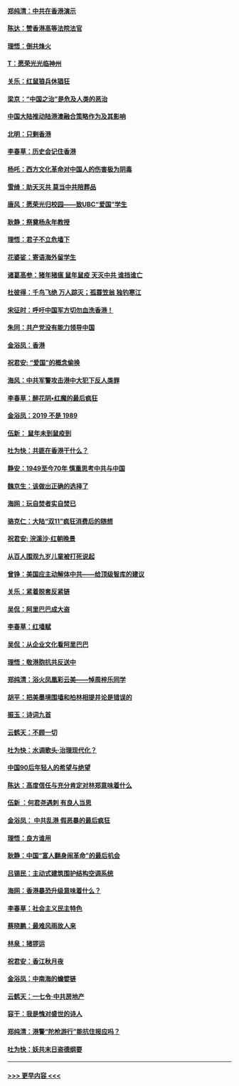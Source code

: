 #### [郑纯清：中共在香港演示](../pages/nsc993/n11670539.md?t=11220322) 
#### [陈达：赞香港高等法院法官](../pages/nsc993/n11669542.md?t=11220322) 
#### [理悟：倒共烽火](../pages/nsc993/n11668844.md?t=11220322) 
#### [T：愿荣光光临神州](../pages/nsc993/n11668421.md?t=11220322) 
#### [关乐：红鼠狼兵休猖狂](../pages/nsc993/n11668378.md?t=11220322) 
#### [梁京：“中国之治”是危及人类的恶治](../pages/nsc993/n11668328.md?t=11220322) 
#### [中国大陆推动陆港澳融合策略作为及其影响](../pages/nsc993/n11668157.md?t=11220322) 
#### [北明：只剩香港](../pages/nsc993/n11668002.md?t=11220322) 
#### [李春草：历史会记住香港](../pages/nsc993/n11667927.md?t=11220322) 
#### [杨吒：西方文化革命对中国人的伤害极为阴毒](../pages/nsc993/n11664521.md?t=11220322) 
#### [雪绮：助天灭共 莫当中共陪葬品](../pages/nsc993/n11662650.md?t=11220322) 
#### [唐风：愿荣光归校园——致UBC“爱国”学生](../pages/nsc993/n11662194.md?t=11220322) 
#### [耿静：祭奠杨永年教授](../pages/nsc993/n11662514.md?t=11220322) 
#### [理悟：君子不立危墙下](../pages/nsc993/n11662172.md?t=11220322) 
#### [花婆娑：寄语海外留学生](../pages/nsc993/n11662121.md?t=11220322) 
#### [诸葛高参：猪年猪瘟 鼠年鼠疫 天灭中共 谁挡谁亡](../pages/nsc993/n11661980.md?t=11220322) 
#### [杜彼得：千鸟飞绝 万人踪灭；孤蓑笠翁 独钓寒江](../pages/nsc993/n11661170.md?t=11220322) 
#### [宋征时：呼吁中国军方切勿血洗香港！](../pages/nsc993/n11415318.md?t=11220322) 
#### [朱同：共产党没有能力领导中国](../pages/nsc993/n11660421.md?t=11220322) 
#### [金浴凤：香港](../pages/nsc993/n11660419.md?t=11220322) 
#### [祝君安: “爱国”的概念偷换](../pages/nsc993/n11659706.md?t=11220322) 
#### [海风：中共军警攻击港中大犯下反人类罪](../pages/nsc993/n11659632.md?t=11220322) 
#### [李春草：醉花阴•红魔的最后疯狂](../pages/nsc993/n11659287.md?t=11220322) 
#### [金浴凤：2019 不是 1989](../pages/nsc993/n11657663.md?t=11220322) 
#### [伍新： 鼠年未到鼠疫到](../pages/nsc993/n11655098.md?t=11220322) 
#### [吐为快：共匪在香港干什么？](../pages/nsc993/n11654891.md?t=11220322) 
#### [静安：1949至今70年 慎重思考中共与中国](../pages/nsc993/n11651244.md?t=11220322) 
#### [魏京生：该做出正确的选择了](../pages/nsc993/n11653084.md?t=11220322) 
#### [海网：玩自焚者实自焚已](../pages/nsc993/n11652423.md?t=11220322) 
#### [骆克仁：大陆“双11”疯狂消费后的随想](../pages/nsc993/n11652305.md?t=11220322) 
#### [祝君安: 浣溪沙·红朝晚景](../pages/nsc993/n11652258.md?t=11220322) 
#### [从百人围观九岁儿童被打死说起](../pages/nsc993/n11651030.md?t=11220322) 
#### [曾铮：美国应主动解体中共——给顶级智库的建议](../pages/nsc993/n11649888.md?t=11220322) 
#### [关乐：紧着脱套反紧链](../pages/nsc993/n11649069.md?t=11220322) 
#### [吴侃：阿里巴巴成大盗](../pages/nsc993/n11645523.md?t=11220322) 
#### [李春草：红墙赋](../pages/nsc993/n11646389.md?t=11220322) 
#### [吴侃：从企业文化看阿里巴巴](../pages/nsc993/n11645476.md?t=11220322) 
#### [理悟：敬港胞抗共反送中](../pages/nsc993/n11645466.md?t=11220322) 
#### [郑纯清：浴火凤凰彩云美——悼周梓乐同学](../pages/nsc993/n11645155.md?t=11220322) 
#### [胡平：把美墨境围墙和柏林相提并论是错误的](../pages/nsc993/n11645134.md?t=11220322) 
#### [振玉：诗词九首](../pages/nsc993/n11644081.md?t=11220322) 
#### [云鹤天：不顾一切](../pages/nsc993/n11643508.md?t=11220322) 
#### [吐为快：水调歌头·治理现代化？](../pages/nsc993/n11643485.md?t=11220322) 
#### [中国90后年轻人的希望与绝望](../pages/nsc993/n11642317.md?t=11220322) 
#### [陈达：高度信任与充分肯定对林郑意味着什么](../pages/nsc993/n11641441.md?t=11220322) 
#### [伍新 ：何君尧遇刺 有良人当思](../pages/nsc993/n11641503.md?t=11220322) 
#### [金浴凤： 中共乱港  假恶暴的最后疯狂](../pages/nsc993/n11641495.md?t=11220322) 
#### [理悟：良方谁用](../pages/nsc993/n11641463.md?t=11220322) 
#### [耿静：中国“富人翻身闹革命”的最后机会](../pages/nsc993/n11640655.md?t=11220322) 
#### [吕锡民：主动式建筑围护结构空调系统](../pages/nsc993/n11640168.md?t=11220322) 
#### [海网：香港暴恐升级意味着什么？](../pages/nsc993/n11635904.md?t=11220322) 
#### [李春草：社会主义民主特色](../pages/nsc993/n11634657.md?t=11220322) 
#### [蔡晓鹏：最难风雨故人来](../pages/nsc993/n11633145.md?t=11220322) 
#### [林泉：猪猡运](../pages/nsc993/n11631469.md?t=11220322) 
#### [祝君安：香江秋月夜](../pages/nsc993/n11631440.md?t=11220322) 
#### [金浴凤：中南海的蟾嬖链](../pages/nsc993/n11631290.md?t=11220322) 
#### [云鹤天：一七令·中共房地产](../pages/nsc993/n11630084.md?t=11220322) 
#### [容干：我是愧对盛世的诗人](../pages/nsc993/n11630059.md?t=11220322) 
#### [郑纯清：港警“陀枪游行”能抗住报应吗？](../pages/nsc993/n11629999.md?t=11220322) 
#### [吐为快：妖共末日盗德纲要](../pages/nsc993/n11628610.md?t=11220322) 

----
#### [ >>> 更早内容 <<< ](../indexes/nsc993-earlier.md)
